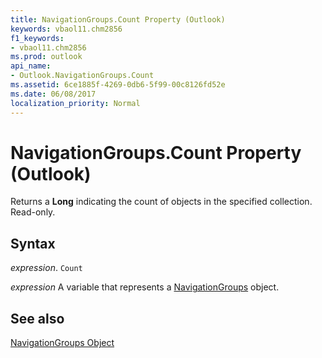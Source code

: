 ```yaml
---
title: NavigationGroups.Count Property (Outlook)
keywords: vbaol11.chm2856
f1_keywords:
- vbaol11.chm2856
ms.prod: outlook
api_name:
- Outlook.NavigationGroups.Count
ms.assetid: 6ce1885f-4269-0db6-5f99-00c8126fd52e
ms.date: 06/08/2017
localization_priority: Normal
---
```



# NavigationGroups.Count Property (Outlook)

Returns a  **Long** indicating the count of objects in the specified collection. Read-only.


## Syntax

_expression_. `Count`

_expression_ A variable that represents a [NavigationGroups](./Outlook.NavigationGroups.md) object.


## See also


[NavigationGroups Object](Outlook.NavigationGroups.md)

